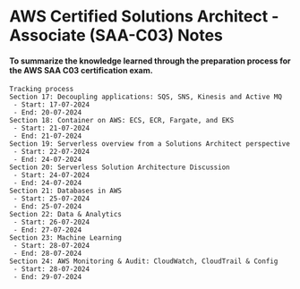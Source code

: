 # AWS Certified Solutions Architect - Associate (SAA-C03) Notes
#### To summarize the knowledge learned through the preparation process for the AWS SAA C03 certification exam.
```
Tracking process
Section 17: Decoupling applications: SQS, SNS, Kinesis and Active MQ
 - Start: 17-07-2024
 - End: 20-07-2024
Section 18: Container on AWS: ECS, ECR, Fargate, and EKS
 - Start: 21-07-2024
 - End: 21-07-2024
Section 19: Serverless overview from a Solutions Architect perspective
 - Start: 22-07-2024
 - End: 24-07-2024
Section 20: Serverless Solution Architecture Discussion
 - Start: 24-07-2024
 - End: 24-07-2024
Section 21: Databases in AWS
 - Start: 25-07-2024
 - End: 25-07-2024
Section 22: Data & Analytics
 - Start: 26-07-2024
 - End: 27-07-2024
Section 23: Machine Learning
 - Start: 28-07-2024
 - End: 28-07-2024
Section 24: AWS Monitoring & Audit: CloudWatch, CloudTrail & Config  
 - Start: 28-07-2024
 - End: 29-07-2024
```
